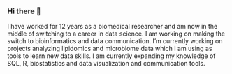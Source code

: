 ### Hi there 👋

I have worked for 12 years as a biomedical researcher and am now in the middle of switching to a career in data science. I am working on making the switch to bioinformatics and data communication.
I’m currently working on projects analyzing lipidomics and microbiome data which I am using as tools to learn new data skills. I am currently expanding my knowledge of SQL, R, biostatistics and data visualization and communication tools. 

<!--
**jasper-de-jong/jasper-de-jong** is a ✨ _special_ ✨ repository because its `README.md` (this file) appears on your GitHub profile.

Here are some ideas to get you started:

- 🔭 I’m currently working on ...
- 🌱 I’m currently learning ...
- 👯 I’m looking to collaborate on ...
- 🤔 I’m looking for help with ...
- 💬 Ask me about ...
- 📫 How to reach me: ...
- 😄 Pronouns: ...
- ⚡ Fun fact: ...
-->
